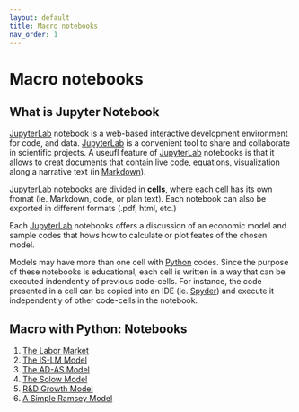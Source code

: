 ```yaml
---
layout: default
title: Macro notebooks
nav_order: 1
---
```


# Macro notebooks

## What is Jupyter Notebook
[JupyterLab](https://jupyter.org/) notebook is a web-based interactive development environment for code, and data. [JupyterLab](https://jupyter.org/) is a convenient tool to share and collaborate in scientific projects. A useufl feature of [JupyterLab](https://jupyter.org/) notebooks is that it allows to creat documents that contain live code, equations, visualization along a narrative text (in [Markdown](https://daringfireball.net/projects/markdown/)).

[JupyterLab](https://jupyter.org/) notebooks are divided in **cells**, where each cell has its own fromat (ie. Markdown, code, or plan text). Each notebook can also be exported in different formats (.pdf, html, etc.)

Each [JupyterLab](https://jupyter.org/) notebooks offers a discussion of an economic model and sample codes that hows how to calculate or plot feates of the chosen model. 

Models may have more than one cell with [Python](https://www.python.org/) codes. Since the purpose of these notebooks is educational, each cell is written in a way that can be executed indendently of previous code-cells. For instance, the code presented in a cell can be copied into an IDE (ie. [Spyder](https://www.spyder-ide.org/)) and execute it independently of other code-cells in the notebook.

## Macro with Python: Notebooks

1. [The Labor Market][1]
2. [The IS-LM Model][2]
3. [The AD-AS Model][3]
4. [The Solow Model][4]
5. [R&D Growth Model][5]
6. [A Simple Ramsey Model][6]

<!-- LINKS TO JUPYTER NOTEBOOKS -->
[1]: <https://nbviewer.jupyter.org/github/ncachanosky/Macroeconomics-with-Python/blob/master/Jupyter%20Notebooks/Labor%20Market.ipynb>

[2]: <https://nbviewer.jupyter.org/github/ncachanosky/Macroeconomics-with-Python/blob/master/Jupyter%20Notebooks/IS-LM%20Model.ipynb>

[3]: <https://nbviewer.jupyter.org/github/ncachanosky/Macroeconomics-with-Python/blob/master/Jupyter%20Notebooks/AD-AS%20Model.ipynb>

[4]: <https://nbviewer.jupyter.org/github/ncachanosky/Macroeconomics-with-Python/blob/master/Jupyter%20Notebooks/Solow%20Model.ipynb>

[5]: <https://www.ncachanosky.com/uploads/7/4/7/8/7478847/r_d_growth_model.html>

[6]: <https://nbviewer.jupyter.org/github/ncachanosky/Macroeconomics-with-Python/blob/master/Jupyter%20Notebooks/A%20Simple%20Ramsey%20Model.ipynb>